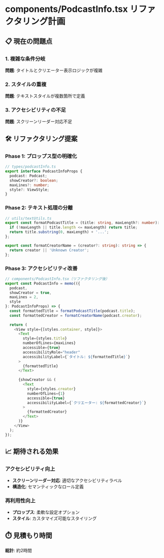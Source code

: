 # components/PodcastInfo.tsx リファクタリング計画

## 📋 現在の問題点

### 1. 複雑な条件分岐
**問題**: タイトルとクリエーター表示ロジックが複雑

### 2. スタイルの重複
**問題**: テキストスタイルが複数箇所で定義

### 3. アクセシビリティの不足
**問題**: スクリーンリーダー対応不足

## 🛠️ リファクタリング提案

### Phase 1: プロップス型の明確化
```typescript
// types/podcastInfo.ts
export interface PodcastInfoProps {
  podcast: Podcast;
  showCreator?: boolean;
  maxLines?: number;
  style?: ViewStyle;
}
```

### Phase 2: テキスト処理の分離
```typescript
// utils/textUtils.ts
export const formatPodcastTitle = (title: string, maxLength?: number): string => {
  if (!maxLength || title.length <= maxLength) return title;
  return title.substring(0, maxLength) + '...';
};

export const formatCreatorName = (creator?: string): string => {
  return creator || 'Unknown Creator';
};
```

### Phase 3: アクセシビリティ改善
```typescript
// components/PodcastInfo.tsx（リファクタリング後）
export const PodcastInfo = memo(({ 
  podcast, 
  showCreator = true, 
  maxLines = 2,
  style 
}: PodcastInfoProps) => {
  const formattedTitle = formatPodcastTitle(podcast.title);
  const formattedCreator = formatCreatorName(podcast.creator);
  
  return (
    <View style={[styles.container, style]}>
      <Text 
        style={styles.title}
        numberOfLines={maxLines}
        accessible={true}
        accessibilityRole="header"
        accessibilityLabel={`タイトル: ${formattedTitle}`}
      >
        {formattedTitle}
      </Text>
      
      {showCreator && (
        <Text 
          style={styles.creator}
          numberOfLines={1}
          accessible={true}
          accessibilityLabel={`クリエーター: ${formattedCreator}`}
        >
          {formattedCreator}
        </Text>
      )}
    </View>
  );
});
```

## 📈 期待される効果

### アクセシビリティ向上
- **スクリーンリーダー対応**: 適切なアクセシビリティラベル
- **構造化**: セマンティックなロール定義

### 再利用性向上
- **プロップス**: 柔軟な設定オプション
- **スタイル**: カスタマイズ可能なスタイリング

## ⏱️ 見積もり時間
**総計**: 約2時間